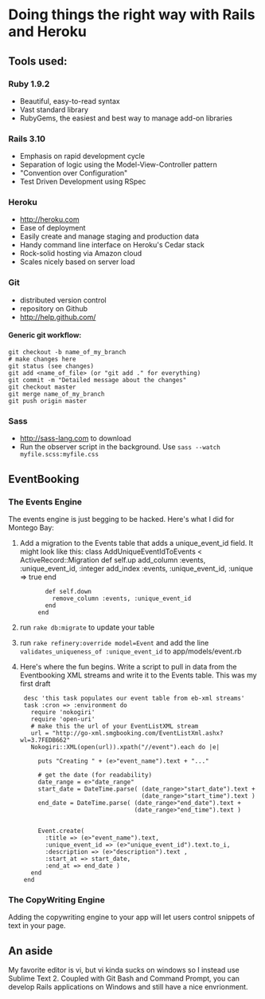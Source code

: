 # Doing things the right way with Rails and Heroku

## Tools used:
### Ruby 1.9.2
* Beautiful, easy-to-read syntax
* Vast standard library
* RubyGems, the easiest and best way to manage add-on libraries

### Rails 3.10
* Emphasis on rapid development cycle
* Separation of logic using the Model-View-Controller pattern
* "Convention over Configuration"
* Test Driven Development using RSpec

### Heroku
* http://heroku.com
* Ease of deployment
* Easily create and manage staging and production data
* Handy command line interface on Heroku's Cedar stack
* Rock-solid hosting via Amazon cloud
* Scales nicely based on server load

### Git
* distributed version control
* repository on Github
* http://help.github.com/

#### Generic git workflow:
    git checkout -b name_of_my_branch
    # make changes here
    git status (see changes)
    git add <name_of_file> (or "git add ." for everything)
    git commit -m "Detailed message about the changes"
    git checkout master
    git merge name_of_my_branch
    git push origin master

### Sass
* http://sass-lang.com to download
* Run the observer script in the background. Use `sass --watch myfile.scss:myfile.css`

## EventBooking
### The Events Engine
The events engine is just begging to be hacked.  Here's what I did for Montego Bay:

1. Add a migration to the Events table that adds a unique_event_id field. It might look like this:
            class AddUniqueEventIdToEvents < ActiveRecord::Migration
              def self.up
                add_column :events, :unique_event_id, :integer
                add_index :events, :unique_event_id, :unique => true
              end
              
              def self.down
                remove_column :events, :unique_event_id
              end
            end
2. run `rake db:migrate` to update your table
3. run `rake refinery:override model=Event` and add the line `validates_uniqueness_of :unique_event_id` to app/models/event.rb
4. Here's where the fun begins.  Write a script to pull in data from the Eventbooking XML streams and write it to the Events table. This was my first draft

        desc 'this task populates our event table from eb-xml streams'
        task :cron => :environment do
          require 'nokogiri'
          require 'open-uri'
          # make this the url of your EventListXML stream
          url = "http://go-xml.smgbooking.com/EventListXml.ashx?wl=3.7FEDB662"
          Nokogiri::XML(open(url)).xpath("//event").each do |e|
            
            puts "Creating " + (e>"event_name").text + "..."
    
            # get the date (for readability)
            date_range = e>"date_range"
            start_date = DateTime.parse( (date_range>"start_date").text + 
                                         (date_range>"start_time").text )
            end_date = DateTime.parse( (date_range>"end_date").text +
                                       (date_range>"end_time").text )
    
    
            Event.create(
              :title => (e>"event_name").text,
              :unique_event_id => (e>"unique_event_id").text.to_i,
              :description => (e>"description").text ,
              :start_at => start_date,
              :end_at => end_date )
          end
        end


### The CopyWriting Engine
Adding the copywriting engine to your app will let users control snippets of text in your page.


## An aside
My favorite editor is vi, but vi kinda sucks on windows so I instead use Sublime Text 2.  Coupled with Git Bash and Command Prompt, you can develop Rails applications on Windows and still have a nice envrionment.